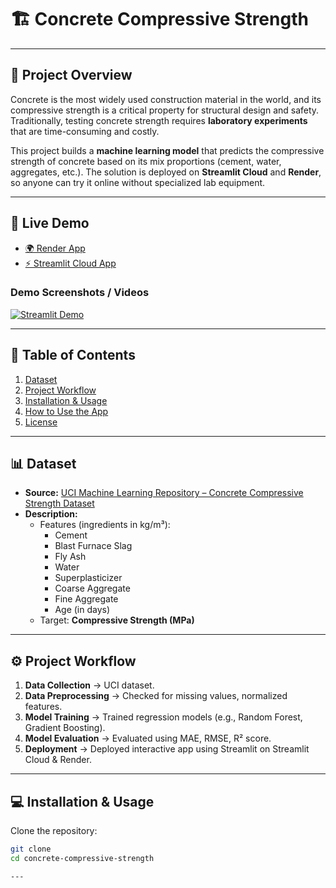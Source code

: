 # 🏗️ Concrete Compressive Strength

---

## 📌 Project Overview  
Concrete is the most widely used construction material in the world, and its compressive strength is a critical property for structural design and safety. Traditionally, testing concrete strength requires **laboratory experiments** that are time-consuming and costly.  

This project builds a **machine learning model** that predicts the compressive strength of concrete based on its mix proportions (cement, water, aggregates, etc.). The solution is deployed on **Streamlit Cloud** and **Render**, so anyone can try it online without specialized lab equipment. 

---

## 🚀 Live Demo  

- [🌍 Render App](https://cement-compressive-strength-prediction.onrender.com)  
- [⚡ Streamlit Cloud App](https://cement-compressive-strength-prediction-expfvdryzmvleb7ar7fadp.streamlit.app/)  

### Demo Screenshots / Videos  
[![Streamlit Demo](images/streamlit_demo.png)](YOUR_STREAMLIT_LINK)  
 
---

## 📂 Table of Contents  
1. [Dataset](#-dataset)  
2. [Project Workflow](#-project-workflow)  
3. [Installation & Usage](#-installation--usage)  
4. [How to Use the App](#-how-to-use-the-app)   
5. [License](#-license)  

---

## 📊 Dataset  
- **Source:** [UCI Machine Learning Repository – Concrete Compressive Strength Dataset](https://archive.ics.uci.edu/ml/datasets/concrete+compressive+strength)  
- **Description:**  
  - Features (ingredients in kg/m³):  
    - Cement  
    - Blast Furnace Slag  
    - Fly Ash  
    - Water  
    - Superplasticizer  
    - Coarse Aggregate  
    - Fine Aggregate  
    - Age (in days)  
  - Target: **Compressive Strength (MPa)**  

---

## ⚙️ Project Workflow  
1. **Data Collection** → UCI dataset.  
2. **Data Preprocessing** → Checked for missing values, normalized features.  
3. **Model Training** → Trained regression models (e.g., Random Forest, Gradient Boosting).  
4. **Model Evaluation** → Evaluated using MAE, RMSE, R² score.  
5. **Deployment** → Deployed interactive app using Streamlit on Streamlit Cloud & Render.  

---

## 💻 Installation & Usage  

Clone the repository:  
```bash
git clone 
cd concrete-compressive-strength

---

